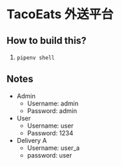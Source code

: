 # TacoEats 外送平台

## How to build this?

1. `pipenv shell`

## Notes

* Admin
    * Username: admin
    * Password: admin
* User
    * Username: user
    * Password: 1234
* Delivery A
    * Username: user_a
    * password: user